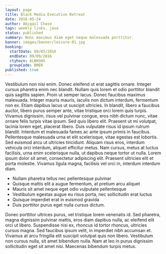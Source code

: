 ```yaml
---
layout: page
title: Black Media Executive Retreat
date: 2016-05-24
author: Abigail Chase
tags: weekly links, java
status: published
summary: Nunc maximus diam eget neque malesuada porttitor.
banner: images/banner/leisure-01.jpg
booking:
  startDate: 09/05/2016
  endDate: 09/09/2016
  ctyhocn: ALBHSHX
  groupCode: BMER
published: true
---
```

Vestibulum non nisi enim. Donec eleifend ut erat sagittis ornare. Integer cursus pharetra enim nec blandit. Nullam quis lorem et odio porttitor blandit quis sagittis sapien. Proin ut semper lacus. Donec faucibus maximus malesuada. Integer mauris mauris, iaculis non dictum interdum, fermentum non ex.
Etiam dapibus lacus ut suscipit ultricies. In blandit, libero a faucibus auctor, libero purus semper ante, vitae tristique orci lorem quis turpis. Vivamus dignissim, risus vel pulvinar congue, eros nibh dictum nunc, vitae ornare felis turpis vitae ipsum. Sed quis libero elit. Praesent ut mi volutpat, lacinia lorem eget, placerat libero. Duis vulputate risus id ipsum rutrum blandit. Interdum et malesuada fames ac ante ipsum primis in faucibus. Pellentesque malesuada urna et elit scelerisque, vitae egestas est lobortis. Sed euismod arcu ut ultricies tincidunt. Aliquam risus eros, interdum vehicula orci interdum, aliquet efficitur metus. Nam cursus, metus at luctus facilisis, urna enim scelerisque nulla, ut dapibus neque tortor ut nulla. Lorem ipsum dolor sit amet, consectetur adipiscing elit. Praesent ultricies elit et porta molestie. Vivamus ligula magna, facilisis vel orci in, interdum interdum diam.

* Nullam pharetra tellus nec pellentesque pulvinar
* Quisque mattis elit a augue fermentum, at pretium arcu aliquet
* Mauris sit amet neque eget odio vulputate pellentesque
* Vestibulum egestas augue eu risus porta, nec sollicitudin erat luctus
* Quisque imperdiet erat in euismod gravida
* Duis porttitor purus eget nulla cursus dictum.

Donec porttitor ultrices purus, vel tristique lorem venenatis id. Sed pharetra, magna dignissim pulvinar mattis, eros diam dapibus nulla, ac eleifend elit orci ut libero. Suspendisse nisi ex, rhoncus id tortor rhoncus, ultricies cursus magna. Sed faucibus ipsum velit, in imperdiet nibh accumsan et. Vivamus at arcu fringilla elit suscipit volutpat quis non libero. Vestibulum non cursus nulla, sit amet bibendum nulla. Nam at leo in purus dignissim sollicitudin eget sit amet nisi. Maecenas bibendum turpis metus.
